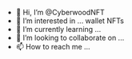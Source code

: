 - 👋 Hi, I’m @CyberwoodNFT
- 👀 I’m interested in ... wallet NFTs
- 🌱 I’m currently learning ...
- 💞️ I’m looking to collaborate on ...
- 📫 How to reach me ...

<!---
CyberwoodNFT/CyberwoodNFT is a ✨ special ✨ repository because its `README.md` (this file) appears on your GitHub profile.
You can click the Preview link to take a look at your changes.
--->
